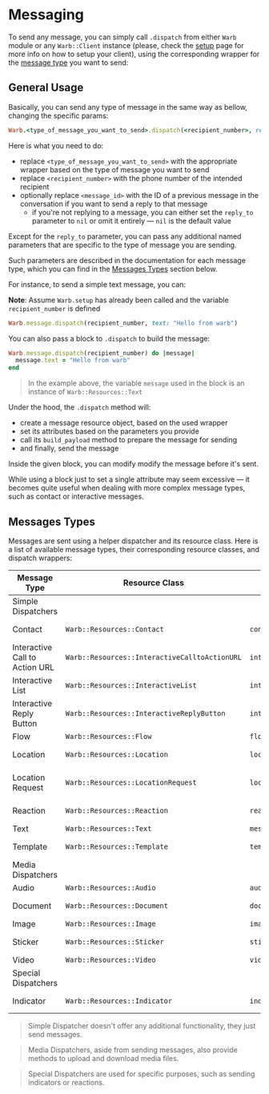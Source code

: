 # Messaging

To send any message, you can simply call `.dispatch` from either `Warb` module or any `Warb::Client` instance (please, check the [setup](./setup.md) page for more info on how to setup your client), using the corresponding wrapper for the [message type](#messages-types) you want to send:

## General Usage

Basically, you can send any type of message in the same way as bellow, changing the specific params:

```ruby
Warb.<type_of_message_you_want_to_send>.dispatch(<recipient_number>, reply_to: <message_id>, **specific_params)
```

Here is what  you need to do:
- replace `<type_of_message_you_want_to_send>` with the appropriate wrapper based on the type of message you want to send
- replace `<recipient_number>` with the phone number of the intended recipient
- optionally replace `<message_id>` with the ID of a previous message in the conversation if you want to send a reply to that message
  - if you're not replying to a message, you can either set the `reply_to` parameter to `nil` or omit it entirely — `nil` is the default value

Except for the `reply_to` parameter, you can pass any additional named parameters that are specific to the type of message you are sending.

Such parameters are described in the documentation for each message type, which you can find in the [Messages Types](#messages-types) section below.

For instance, to send a simple text message, you can:

**Note**: Assume `Warb.setup` has already been called and the variable `recipient_number` is defined

```ruby
Warb.message.dispatch(recipient_number, text: "Hello from warb")
```

You can also pass a block to `.dispatch` to build the message:

```ruby
Warb.message.dispatch(recipient_number) do |message|
  message.text = "Hello from warb"
end
```
> In the example above, the variable `message` used in the block is an instance of `Warb::Resources::Text`

Under the hood, the `.dispatch` method will:
- create a message resource object, based on the used wrapper
- set its attributes based on the parameters you provide
- call its `build_payload` method to prepare the message for sending
- and finally, send the message

Inside the given block, you can modify modify the message before it's sent.

While using a block just to set a single attribute may seem excessive — it becomes quite useful when dealing with more complex message types, such as contact or interactive messages.

## Messages Types

Messages are sent using a helper dispatcher and its resource class. Here is a list of available message types, their corresponding resource classes, and dispatch wrappers:

| Message Type                   | Resource Class                                | Dispatch Wrapper                    | Documentation                                                                 |
|--------------------------------|-----------------------------------------------|-------------------------------------|-------------------------------------------------------------------------------|
| Simple Dispatchers                                                                                                                                                                                   |
| Contact                        | `Warb::Resources::Contact`                    | `contact`                           | [Contact Message](./contact.md)                                               |
| Interactive Call to Action URL | `Warb::Resources::InteractiveCalltoActionURL` | `interactive_call_to_action_url`    | [Interactive Call to Action URL Message](./interactive_call_to_action_url.md) |
| Interactive List               | `Warb::Resources::InteractiveList`            | `interactive_list`                  | [Interactive List Message](./interactive_list.md)                             |
| Interactive Reply Button       | `Warb::Resources::InteractiveReplyButton`     | `interactive_reply_button`          | [Interactive Reply Button Message](./interactive_reply_button.md)             |
| Flow                           | `Warb::Resources::Flow`                       | `flow`                              | [Flow](./flow.md)                                                             |
| Location                       | `Warb::Resources::Location`                   | `location`                          | [Location Message](./location.md)                                             |
| Location Request               | `Warb::Resources::LocationRequest`            | `location_request`                  | [Location Request Message](./location_request.md)                             |
| Reaction                       | `Warb::Resources::Reaction`                   | `reaction`                          | [Reaction Message](./reaction.md)                                             |
| Text                           | `Warb::Resources::Text`                       | `message`                           | [Text Message](./text.md)                                                     |
| Template                       | `Warb::Resources::Template`                   | `template`                          | [Template Message](./template.md)
| Media Dispatchers                                                                                                                                                                                    |
| Audio                          | `Warb::Resources::Audio`                      | `audio`                             | [Audio Message](./audio.md)                                                   |
| Document                       | `Warb::Resources::Document`                   | `document`                          | [Document Message](./document.md)                                             |
| Image                          | `Warb::Resources::Image`                      | `image`                             | [Image Message](./image.md)                                                   |
| Sticker                        | `Warb::Resources::Sticker`                    | `sticker`                           | [Sticker Message](./sticker.md)                                               |
| Video                          | `Warb::Resources::Video`                      | `video`                             | [Video Message](./video.md)                                                   |
| Special Dispatchers                                                                                                                                                                                  |
| Indicator                      | `Warb::Resources::Indicator`                  | `indicator`                         | [Indicator Message](./indicator.md)                                           |

> Simple Dispatcher doesn't offer any additional functionality, they just send messages.

> Media Dispatchers, aside from sending messages, also provide methods to upload and download media files.

> Special Dispatchers are used for specific purposes, such as sending indicators or reactions.